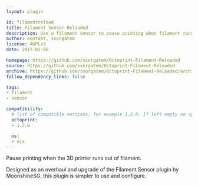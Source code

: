 ```yaml
---
layout: plugin

id: filamentreload
title: Filament Sensor Reloaded
description: Use a filament sensor to pause printing when filament runs out.
author: kontakt, ssorgatem
license: AGPLv3
date: 2017-01-06

homepage: https://github.com/ssorgatem/Octoprint-Filament-Reloaded
source: https://github.com/ssorgatem/Octoprint-Filament-Reloaded
archive: https://github.com/ssorgatem/Octoprint-Filament-Reloaded/archive/master.zip
follow_dependency_links: false

tags:
- filament
- sensor

compatibility:
  # list of compatible versions, for example 1.2.0. If left empty no specific version requirement will be assumed
  octoprint:
  - 1.2.6

  os:
  - nix
---
```

Pause printing when the 3D printer runs out of filament.

Designed as an overhaul and upgrade of the Filament Sensor plugin by MoonshineSG, this plugin is simpler to use and configure.
